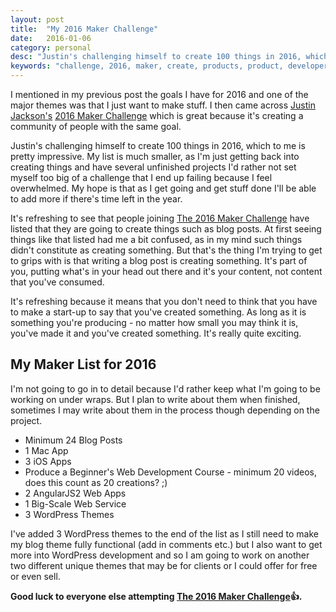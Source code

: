 ```yaml
---
layout: post
title:  "My 2016 Maker Challenge"
date:   2016-01-06
category: personal
desc: "Justin's challenging himself to create 100 things in 2016, which to me is pretty impressive. My list is much smaller."
keywords: "challenge, 2016, maker, create, products, product, developer, software, blog, ios, mac, apps, development, angular, wordpress"
---
```


I mentioned in my previous post the goals I have for 2016 and one of the major themes was that I just want to make stuff. I then came across [Justin Jackson's](https://twitter.com/mijustin) [2016 Maker Challenge](http://megamaker.co/challenge/) which is great because it's creating a community of people with the same goal.

Justin's challenging himself to create 100 things in 2016, which to me is pretty impressive. My list is much smaller, as I'm just getting back into creating things and have several unfinished projects I'd rather not set myself too big of a challenge that I end up failing because I feel overwhelmed. My hope is that as I get going and get stuff done I'll be able to add more if there's time left in the year.

It's refreshing to see that people joining [The 2016 Maker Challenge](http://megamaker.co/challenge/) have listed that they are going to create things such as blog posts. At first seeing things like that listed had me a bit confused, as in my mind such things didn't constitute as creating something. But that's the thing I'm trying to get to grips with is that writing a blog post is creating something. It's part of you, putting what's in your head out there and it's your content, not content that you've consumed.

It's refreshing because it means that you don't need to think that you have to make a start-up to say that you've created something. As long as it is something you're producing - no matter how small you may think it is, you've made it and you've created something. It's really quite exciting.

## My Maker List for 2016
I'm not going to go in to detail because I'd rather keep what I'm going to be working on under wraps. But I plan to write about them when finished, sometimes I may write about them in the process though depending on the project.

- Minimum 24 Blog Posts
- 1 Mac App
- 3 iOS Apps
- Produce a Beginner's Web Development Course - minimum 20 videos, does this count as 20 creations? ;)
- 2 AngularJS2 Web Apps
- 1 Big-Scale Web Service
- 3 WordPress Themes
	
I've added 3 WordPress themes to the end of the list as I still need to make my blog theme fully functional (add in comments etc.) but I also want to get more into WordPress development and so I am going to work on another two different unique themes that may be for clients or I could offer for free or even sell.

**Good luck to everyone else attempting [The 2016 Maker Challenge](http://megamaker.co/challenge/)👍.**